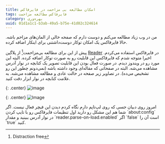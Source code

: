 ```yaml
---
title: امکان مطالعه بی مزاحمت در فایرفاکس
tags: فایرفاکس مطالعه مزاحمت
category: بهره‌وری
uuid: 01d1a1c1-b3ab-49a5-b75e-41d02c324614
---
```


من در وب زیاد مطالعه می‌کنم و دوست دارم که صفحه خالی از المان‌های مزاحم باشه. حالا فایرفاکس یک امکان توکار دوست‌داشتنی برای اینکار اضافه کرده.

پیش از این برای مطالعه بی‌مزاحمت[^1] از پلاگین [Reader](https://addons.mozilla.org/en-us/firefox/addon/reader/) در فایرفاکس استفاده می‌کردم. اخیرا متوجه شدم که فایرفاکس این قابلیت رو به صورت توکار اضافه کرده. البته این مورد رو در ویندوز دیدم. در صورت فعال بودن این قابلیت تصویر یک کتابچه در نوار آدرس مشاهده می‌شه. البته در صفحاتی که مقاله‌ای وجود داشته باشه (نمی‌دونم چطور این رو تشخیص می‌ده).
در تصاویر زیر صفحه در حالت عادی و مطالعه مشاهده می‌شه. به علامت کتابچه در نوار ابزار دقت کنید.

{: .center}
![image](../assets/before_reader.png "صفحه در حالت عادی")

{: .center}
![Image](assets/after_reader.png "صفحه در حالت مطالعه")

امروز روی دبیان جسی که روی لپ‌تاپم دارم نگاه کردم دیدن این فیچر فعال نیست. اگر شما هم این مشکل رو دارید اول تنظیمات فایرفاکس رو با تایپ کردن ´about:config´ در نوار آدرس ببینید و مقدار ´reader.parse-on-load.enabled´ اگر ´false´ است آن را ´true´ کنید. 

[^1]: Distraction free
